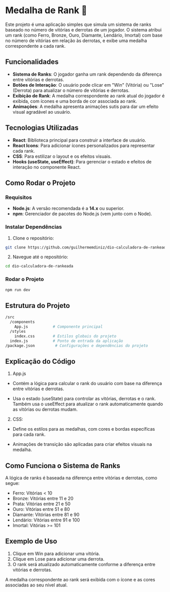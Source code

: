 # Medalha de Rank 🏅

Este projeto é uma aplicação simples que simula um sistema de ranks baseado no número de vitórias e derrotas de um jogador. O sistema atribui um rank (como Ferro, Bronze, Ouro, Diamante, Lendário, Imortal) com base no número de vitórias em relação às derrotas, e exibe uma medalha correspondente a cada rank.

## Funcionalidades

- **Sistema de Ranks**: O jogador ganha um rank dependendo da diferença entre vitórias e derrotas.
- **Botões de Interação**: O usuário pode clicar em "Win" (Vitória) ou "Lose" (Derrota) para atualizar o número de vitórias e derrotas.
- **Exibição de Rank**: A medalha correspondente ao rank atual do jogador é exibida, com ícones e uma borda de cor associada ao rank.
- **Animações**: A medalha apresenta animações sutis para dar um efeito visual agradável ao usuário.

## Tecnologias Utilizadas

- **React**: Biblioteca principal para construir a interface de usuário.
- **React Icons**: Para adicionar ícones personalizados para representar cada rank.
- **CSS**: Para estilizar o layout e os efeitos visuais.
- **Hooks (useState, useEffect)**: Para gerenciar o estado e efeitos de interação no componente React.

## Como Rodar o Projeto

### Requisitos

- **Node.js**: A versão recomendada é a **14.x** ou superior.
- **npm**: Gerenciador de pacotes do Node.js (vem junto com o Node).

### Instalar Dependências

1. Clone o repositório:

```bash
git clone https://github.com/guilhermemdiniz/dio-calculadora-de-rankeada.git
```
2. Navegue até o repositório:

```bash
cd dio-calculadora-de-rankeada
```

### Rodar o Projeto

```bash
npm run dev
```
## Estrutura do Projeto

```bash
/src
  /components
    App.js           # Componente principal
  /styles
    index.css        # Estilos globais do projeto
  index.js           # Ponto de entrada da aplicação
/package.json         # Configurações e dependências do projeto
```
## Explicação do Código

1. App.js

- Contém a lógica para calcular o rank do usuário com base na diferença entre vitórias e derrotas.

- Usa o estado (useState) para controlar as vitórias, derrotas e o rank.
Também usa o useEffect para atualizar o rank automaticamente quando as vitórias ou derrotas mudam.

2. CSS:

- Define os estilos para as medalhas, com cores e bordas específicas para cada rank.

- Animações de transição são aplicadas para criar efeitos visuais na medalha.

## Como Funciona o Sistema de Ranks
A lógica de ranks é baseada na diferença entre vitórias e derrotas, como segue:

- Ferro: Vitórias < 10
- Bronze: Vitórias entre 11 e 20
- Prata: Vitórias entre 21 e 50
- Ouro: Vitórias entre 51 e 80
- Diamante: Vitórias entre 81 e 90
- Lendário: Vitórias entre 91 e 100
- Imortal: Vitórias >= 101

## Exemplo de Uso
1. Clique em Win para adicionar uma vitória.
2. Clique em Lose para adicionar uma derrota.
3. O rank será atualizado automaticamente conforme a diferença entre vitórias e derrotas.

A medalha correspondente ao rank será exibida com o ícone e as cores associadas ao seu nível atual.
